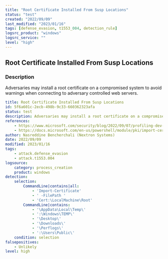 ```yaml
---
title: "Root Certificate Installed From Susp Locations"
status: "test"
created: "2022/09/09"
last_modified: "2023/01/16"
tags: [defense_evasion, t1553_004, detection_rule]
logsrc_product: "windows"
logsrc_service: ""
level: "high"
---
```


## Root Certificate Installed From Susp Locations

### Description

Adversaries may install a root certificate on a compromised system to avoid warnings when connecting to adversary controlled web servers.

```yml
title: Root Certificate Installed From Susp Locations
id: 5f6a601c-2ecb-498b-9c33-660362323afa
status: test
description: Adversaries may install a root certificate on a compromised system to avoid warnings when connecting to adversary controlled web servers.
references:
    - https://www.microsoft.com/security/blog/2022/09/07/profiling-dev-0270-phosphorus-ransomware-operations/
    - https://docs.microsoft.com/en-us/powershell/module/pki/import-certificate?view=windowsserver2022-ps
author: Nasreddine Bencherchali (Nextron Systems)
date: 2022/09/09
modified: 2023/01/16
tags:
    - attack.defense_evasion
    - attack.t1553.004
logsource:
    category: process_creation
    product: windows
detection:
    selection:
        CommandLine|contains|all:
            - 'Import-Certificate'
            - ' -FilePath '
            - 'Cert:\LocalMachine\Root'
        CommandLine|contains:
            - '\AppData\Local\Temp\'
            - ':\Windows\TEMP\'
            - '\Desktop\'
            - '\Downloads\'
            - '\Perflogs\'
            - ':\Users\Public\'
    condition: selection
falsepositives:
    - Unlikely
level: high

```
